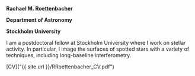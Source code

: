<b>Rachael M. Roettenbacher</b>

<b>Department of Astronomy</b>

<b>Stockholm University</b>

I am a postdoctoral fellow at Stockholm University where I work on stellar activity.  In particular, I image the surfaces of 
spotted stars with a variety of techniques, including long-baseline interferometry.

[CV]("{{ site.url }}/RRoettenbacher_CV.pdf")

